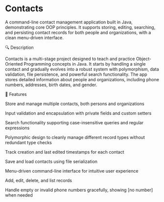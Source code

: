 # Contacts
A command-line contact management application built in Java, demonstrating core OOP principles. It supports storing, editing, searching, and persisting contact records for both people and organizations, with a clean menu-driven interface.

🔍 Description

Contacts is a multi-stage project designed to teach and practice Object-Oriented Programming concepts in Java. It starts by handling a single contact and gradually evolves into a robust system with polymorphism, data validation, file persistence, and powerful search functionality. The app stores detailed information about people and organizations, including phone numbers, addresses, birth dates, and gender.

🚀 Features

Store and manage multiple contacts, both persons and organizations

Input validation and encapsulation with private fields and custom setters

Search functionality supporting case-insensitive queries and regular expressions

Polymorphic design to cleanly manage different record types without redundant type checks

Track creation and last edited timestamps for each contact

Save and load contacts using file serialization

Menu-driven command-line interface for intuitive user experience

Add, edit, delete, and list records

Handle empty or invalid phone numbers gracefully, showing [no number] when needed
